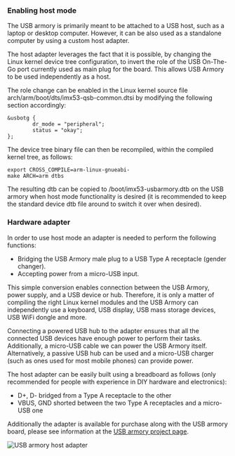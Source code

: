 ### Enabling host mode

The USB armory is primarily meant to be attached to a USB host, such as a
laptop or desktop computer. However, it can be also used as a standalone
computer by using a custom host adapter.

The host adapter leverages the fact that it is possible, by changing the Linux
kernel device tree configuration, to invert the role of the USB On-The-Go port
currently used as main plug for the board. This allows USB Armory to be used
independently as a host.

The role change can be enabled in the Linux kernel source file arch/arm/boot/dts/imx53-qsb-common.dtsi
by modifying the following section accordingly:

```
&usbotg {
        dr_mode = "peripheral";
        status = "okay";
};
```

The device tree binary file can then be recompiled, within the compiled kernel tree, as follows:

```
export CROSS_COMPILE=arm-linux-gnueabi-
make ARCH=arm dtbs
```

The resulting dtb can be copied to /boot/imx53-usbarmory.dtb on the USB armory when host mode functionality is desired (it is recommended to keep the standard device dtb file around to switch it over when desired).

### Hardware adapter

In order to use host mode an adapter is needed to perform the following functions:

 * Bridging the USB Armory male plug to a USB Type A receptacle (gender changer).
 * Accepting power from a micro-USB input.

This simple conversion enables connection between the USB Armory, power supply,
and a USB device or hub. Therefore, it is only a matter of compiling the right
Linux kernel modules and the USB Armory can independently use a keyboard, USB
display, USB mass storage devices, USB WiFi dongle and more.

Connecting a powered USB hub to the adapter ensures that all the connected USB
devices have enough power to perform their tasks. Additionally, a micro-USB
cable we can power the USB Armory itself. Alternatively, a passive USB hub can
be used and a micro-USB charger (such as ones used for most mobile phones) can
provide power.

The host adapter can be easily built using a breadboard as follows (only
recommended for people with experience in DIY hardware and electronics):

  * D+, D- bridged from a Type A receptacle to the other
  * VBUS, GND shorted between the two Type A receptacles and a micro-USB one

Additionally the adapter is available for purchase along with the USB armory
board, please see information at the [USB armory project
page](http://inversepath.com/usbarmory).

![USB armory host adapter](https://www.crowdsupply.com/img/00e2/host-adapter-1_png_project-body.jpg)
